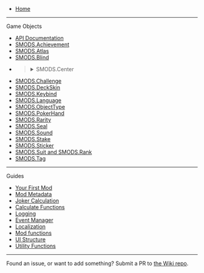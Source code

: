   * [Home](https://github.com/Steamodded/smods/wiki)
***
Game Objects
  * [API Documentation](https://github.com/Steamodded/smods/wiki/API-Documentation)
  * [SMODS.Achievement](https://github.com/Steamodded/smods/wiki/SMODS.Achievement)
  * [SMODS.Atlas](https://github.com/Steamodded/smods/wiki/SMODS.Atlas)
  * [SMODS.Blind](https://github.com/Steamodded/smods/wiki/SMODS.Blind)
  * > <details>
    > <summary>SMODS.Center</summary>
    > * [SMODS.Back](https://github.com/Steamodded/smods/wiki/SMODS.Back)
    > * [SMODS.Booster](https://github.com/Steamodded/smods/wiki/SMODS.Booster)
    > * [SMODS.Edition](https://github.com/Steamodded/smods/wiki/SMODS.Edition)
    > * [SMODS.Enhancement](https://github.com/Steamodded/smods/wiki/SMODS.Enhancement)
    > * [SMODS.Consumable](https://github.com/Steamodded/smods/wiki/SMODS.Consumable)
    > * [SMODS.Joker](https://github.com/Steamodded/smods/wiki/SMODS.Joker)
    > * [SMODS.Voucher](https://github.com/Steamodded/smods/wiki/SMODS.Voucher)
    > </details>
  * [SMODS.Challenge](https://github.com/Steamodded/smods/wiki/SMODS.Challenge)
  * [SMODS.DeckSkin](https://github.com/Steamodded/smods/wiki/SMODS.DeckSkin)
  * [SMODS.Keybind](https://github.com/Steamodded/smods/wiki/SMODS.Keybind)
  * [SMODS.Language](https://github.com/Steamodded/smods/wiki/SMODS.Language)
  * [SMODS.ObjectType](https://github.com/Steamodded/smods/wiki/SMODS.ObjectType)
  * [SMODS.PokerHand](https://github.com/Steamodded/smods/wiki/SMODS.PokerHand)
  * [SMODS.Rarity](https://github.com/Steamodded/smods/wiki/SMODS.Rarity)
  * [SMODS.Seal](https://github.com/Steamodded/smods/wiki/SMODS.Seal)
  * [SMODS.Sound](https://github.com/Steamodded/smods/wiki/SMODS.Sound)
  * [SMODS.Stake](https://github.com/Steamodded/smods/wiki/SMODS.Stake)
  * [SMODS.Sticker](https://github.com/Steamodded/smods/wiki/SMODS.Sticker)
  * [SMODS.Suit and SMODS.Rank](https://github.com/Steamodded/smods/wiki/SMODS.Suit-and-SMODS.Rank)
  * [SMODS.Tag](https://github.com/Steamodded/smods/wiki/SMODS.Tag)
***
Guides
  * [Your First Mod](https://github.com/Steamodded/smods/wiki/Your-First-Mod)
  * [Mod Metadata](https://github.com/Steamodded/smods/wiki/Mod-Metadata)
  * [Joker Calculation](https://github.com/Steamodded/smods/wiki/Guide-%E2%80%90-Joker-Calculation)
  * [Calculate Functions](https://github.com/Steamodded/smods/wiki/calculate_functions)
  * [Logging](https://github.com/Steamodded/smods/wiki/Logging)
  * [Event Manager](https://github.com/Steamodded/smods/wiki/Guide-%E2%80%90-Event-Manager)
  * [Localization](https://github.com/Steamodded/smods/wiki/Localization)
  * [Mod functions](https://github.com/Steamodded/smods/wiki/Mod-functions)
  * [UI Structure](https://github.com/Steamodded/smods/wiki/UI-Guide)
  * [Utility Functions](https://github.com/Steamodded/smods/wiki/Utility)

 ***

Found an issue, or want to add something? Submit a PR to [the Wiki repo](https://github.com/Steamodded/Wiki).
